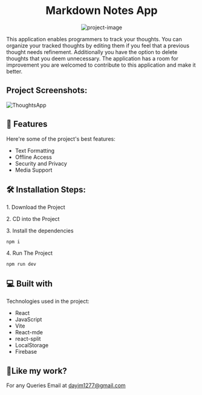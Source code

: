 <h1 align="center" id="title">Markdown Notes App</h1>

<p align="center"><img src="https://socialify.git.ci/syedDayim/Notes-App/image?description=1&amp;descriptionEditable=&amp;font=Source%20Code%20Pro&amp;language=1&amp;name=1&amp;owner=1&amp;pattern=Circuit%20Board&amp;theme=Light" alt="project-image"></p>

<p id="description">This application enables programmers to track your thoughts. You can organize your tracked thoughts by editing them if you feel that a previous thought needs refinement. Additionally you have the option to delete thoughts that you deem unnecessary. The application has a room for improvement you are welcomed to contribute to this application and make it better.</p>

<h2>Project Screenshots:</h2>

![ThoughtsApp](https://github.com/syedDayim/Notes-App/assets/90561337/ad7f353a-63ad-4ede-a24f-ffd9e15f610f)

  
  
<h2>🧐 Features</h2>

Here're some of the project's best features:

*   Text Formatting
*   Offline Access
*   Security and Privacy
*   Media Support

<h2>🛠️ Installation Steps:</h2>

<p>1. Download the Project</p>

<p>2. CD into the Project</p>

<p>3. Install the dependencies</p>

```
npm i
```

<p>4. Run The Project</p>

```
npm run dev
```

  
  
<h2>💻 Built with</h2>

Technologies used in the project:

*   React
*   JavaScript
*   Vite
*   React-mde
*   react-split
*   LocalStorage
*   Firebase

<h2>💖Like my work?</h2>

For any Queries Email at dayim1277@gmail.com
